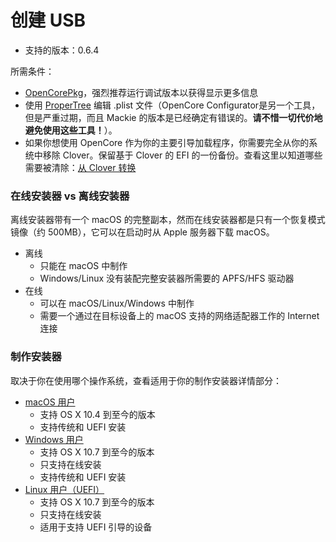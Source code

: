 # 创建 USB

* 支持的版本：0.6.4

所需条件：

* [OpenCorePkg](https://github.com/acidanthera/OpenCorePkg/releases)，强烈推荐运行调试版本以获得显示更多信息
* 使用 [ProperTree](https://github.com/corpnewt/ProperTree) 编辑 .plist 文件（OpenCore Configurator是另一个工具，但是严重过期，而且 Mackie 的版本是已经确定有错误的。**请不惜一切代价地避免使用这些工具！**）。
* 如果你想使用 OpenCore 作为你的主要引导加载程序，你需要完全从你的系统中移除 Clover。保留基于 Clover 的 EFI 的一份备份。查看这里以知道哪些需要被清除：[从 Clover 转换](https://github.com/dortania/OpenCore-Install-Guide/tree/master/clover-conversion)

### 在线安装器 vs 离线安装器

离线安装器带有一个 macOS 的完整副本，然而在线安装器都是只有一个恢复模式镜像（约 500MB），它可以在启动时从 Apple 服务器下载 macOS。

* 离线
  * 只能在 macOS 中制作
  * Windows/Linux 没有装配完整安装器所需要的 APFS/HFS 驱动器
* 在线
  * 可以在 macOS/Linux/Windows 中制作
  * 需要一个通过在目标设备上的 macOS 支持的网络适配器工作的 Internet 连接

### 制作安装器

取决于你在使用哪个操作系统，查看适用于你的制作安装器详情部分：

* [macOS 用户](../installer-guide/mac-install.md)
  * 支持 OS X 10.4 到至今的版本
  * 支持传统和 UEFI 安装
* [Windows 用户](../installer-guide/winblows-install.md)
  * 支持 OS X 10.7 到至今的版本
  * 只支持在线安装
  * 支持传统和 UEFI 安装
* [Linux 用户（UEFI）](../installer-guide/linux-install.md)
  * 支持 OS X 10.7 到至今的版本
  * 只支持在线安装
  * 适用于支持 UEFI 引导的设备

